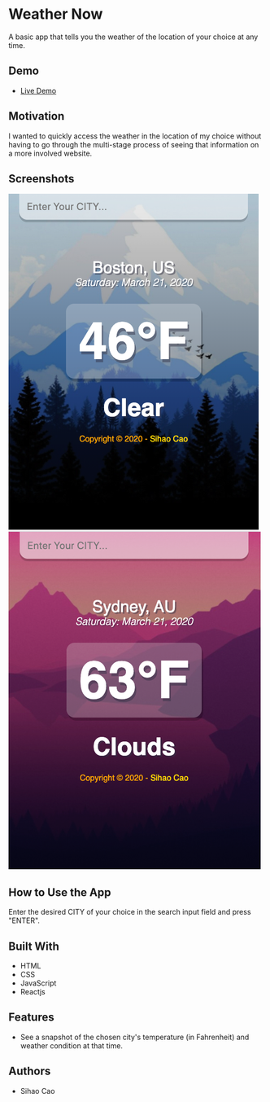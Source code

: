 # Weather Now
A basic app that tells you the weather of the location of your choice at any time.

## Demo
* [Live Demo](https://weather-now-lac.now.sh/)

## Motivation
I wanted to quickly access the weather in the location of my choice without having to go through the multi-stage process of seeing that information on a more involved website.

## Screenshots
<img src="screenshots/cold.png" />
<img src="screenshots/warm.png" />

## How to Use the App
Enter the desired CITY of your choice in the search input field and press "ENTER".

## Built With
* HTML
* CSS
* JavaScript
* Reactjs

## Features
* See a snapshot of the chosen city's temperature (in Fahrenheit) and weather condition at that time.

## Authors
* Sihao Cao